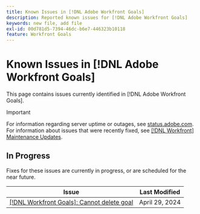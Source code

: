 ```yaml
---
title: Known Issues in [!DNL Adobe Workfront Goals]
description: Reported known issues for [!DNL Adobe Workfront Goals]
keywords: new file, add file
exl-id: 00d781d5-7394-46dc-b6e7-446323b10118
feature: Workfront Goals
---
```

# Known Issues in [!DNL Adobe Workfront Goals]

This page contains issues currently identified in [!DNL Adobe Workfront Goals].

>[!IMPORTANT]
>
>For information regarding server uptime or outages, see [status.adobe.com](https://status.adobe.com). For information about issues that were recently fixed, see [[!DNL Workfront] Maintenance Updates](../maintenance/current-updates.md).

## In Progress

Fixes for these issues are currently in progress, or are scheduled for the near future.

| **Issue** | **Last Modified** |
|----------------------------------| ----------------- |
| [[!DNL Workfront Goals]: Cannot delete goal](known-issues-workfront/wf-goals-cannot-delete-goal.md) | April 29, 2024 |

<!--


-->
